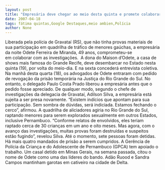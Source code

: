 ```yaml
---
layout: post
title: "Empresária deve chegar ao meio desta quinta e promete colaborar com a polícia "
date: 2007-04-18
tags: fátima quintas,Google Destaques,meio ambien,Polícia
author: None
---
```

Liberada pela polícia de Gravataí (RS), que não tinha provas materiais de sua participação em quadrilha de tráfico de menores gaúchas,&nbsp;a empresária da noite Odete Ferreira de Miranda, 49 anos, comprometeu-se em&nbsp;colaborar com as investigações.&nbsp; 
A dona do&nbsp;Maison d’Odete, a casa de shows mais famosa do Grande Recife,&nbsp;deve desembarcar no Estado nesta quinta (19), por volta do meio-dia. E na sexta concederá entrevista coletiva.
Na manhã desta quarta (18), os advogados de Odete entraram com pedido de revogação da prisão temporária na Justiça do Rio Grande do Sul. No entanto, o delegado Paulo Costa Prado liberou a empresária antes que o pedido fosse apreciado. 
De qualquer modo,&nbsp;segundo o chefe de investigações da delegacia de Gravataí, Adilson Silva, a empresária está sujeita a ser presa novamente. 
“Existem indícios que apontam para sua participação. Sem sombra de dúvidas, será indiciada. Estamos fechando o cerco”, afirmou.
A quadrilha de aliciadores agiria no Rio Grande do Sul, raptando menores para serem explorados sexualmente em outros Estados, inclusive Pernambuco. 
“Conforme relatos de envolvidos, eles teriam raptado cerca de 30 crianças em um ano e oito meses. Mas agora, com o avanço das investigações, muitas provas foram destruídas e suspeitos estão fugindo”, revelou Silva. 
Até o momento, sete pessoas foram detidas. Há mais quatro mandados de prisão a serem cumpridos. A Gerência de Polícia da Criança e do Adolescente de Pernambuco (GPCA) tem apoiado o trabalho.
Um casal detido em Minas Gerais, na semana passada, citou o nome de Odete como uma das líderes do bando. Adão Ruood e Sandra Campos mantinham garotas em cativeiro na cidade de Delta. 